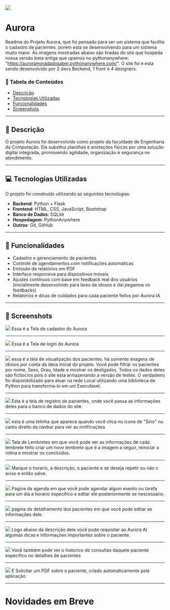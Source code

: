 ![](Aurora_Imagem.png)
# Aurora
Readme do Projeto Aurora, que foi pensado para ser um sistema que facilita o cadastro de pacientes. porém esta se desenvolvendo para um sistema muito maior. As imagens mostradas abaixo são tiradas do site que hospeda nossa versão beta antiga que upamos no pythonanywhere: "https://auroramoradadosaber.pythonanywhere.com/". O site foi e esta sendo desenvolvido por 2 devs Beckend, 1 front e 4 designers.

### 📖 Tabela de Conteúdos

-   [Descrição](#-descrição)
-   [Tecnologias Utilizadas](#-tecnologias-utilizadas)
-   [Funcionalidades](#-funcionalidades)
-   [Screenshots](#-screenshots)

---

## 📌 Descrição

O projeto Aurora foi desenvolvido como projeto da faculdade de Engenharia da Computação. Ele substitui planilhas e anotações físicas por uma solução digital integrada, promovendo agilidade, organização e segurança no atendimento.

---

## 💻 Tecnologias Utilizadas

O projeto foi construído utilizando as seguintes tecnologias:

-   **Backend**: Python + Flask
-   **Frontend**: HTML, CSS, JavaScript, Bootstrap
-   **Banco de Dados**: SQLite
-   **Hospedagem**: PythonAnywhere
-   **Outros**: Git, GitHub

---

## 🔧 Funcionalidades

-   Cadastro e gerenciamento de pacientes
-   Controle de agendamentos com notificações automáticas
-   Emissão de relatórios em PDF
-   Interface responsiva para dispositivos móveis
-   Ajustes contínuos com base em feedback real dos usuários (inicialmente desenvolvido para lares de idosos e dai pegamos os feedbacks)
-   Relatorios e dicas de cuidados para cada paciente feitos por Aurora IA 

---

## 📸 Screenshots
![](ft1.png)
Essa é a Tela de cadastro do Aurora

---

![](ft2.png)
Essa é a Tela de login do Aurora

---

![](ft3.png)
essa é a tela de visualização dos pacientes. há somente imagens de idosos por conta da ideia inicial do projeto. Você pode filtrar os pacientes por nome, Sexo, Grau, Idade e mostrar os desligados. Todos os dados deles são fictiocios pois o site esta armazenando a versão de testes. O verdadeiro foi disponibilizado para atuar na rede Local utilizando uma biblioteca de Python para transforma-lo em um Executavel.

---

![](ft4.png)
Esta é a tela de registro de pacientes, onde você passa as informações deles para o banco de dados do site.

---

![](ft5.png)
esta é uma telinha que aparece quando você clica no icone de "Sino" no canto direito da navbar para ver as notificações

---

![](ft6.png)
Tela de Lembretes em que você pode ver as informações de cada lembrete feito criar um novo lembrete que é a imagem a seguir, reiniciar a rotina e mostrar os concluidos.

---

![](criando_lembretes.png)
Marque o horario, a descrição, o paciente e se deseja repetir ou não o aviso e então salve.

---

![](ft7.png)
Pagina da agenda em que você pode agendar algum evento ou tarefa para um dia e horario especifico e editar ele posteriormente se nescessario.

---

![](ft8.png)
pagina de detalhamento dos pacientes em que você pode editar as informações dele.

---

![](ft9.png)
Logo abaixo da descrição dele você pode requisitar ao Aurora AI algumas dicas e informações importantes sobre o paciente.

---

![](ft10.png)
Você também pode ver o historico de consultas daquele paciente especifico no detalhes de pacientes

---

![](ft11.png)
E Solicitar um PDF sobre o paciente, criado automaticamente pela aplicação.

---

# Novidades em Breve
